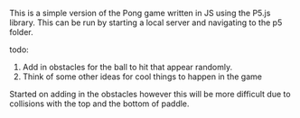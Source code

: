 This is a simple version of the Pong game written in JS using the P5.js library.
This can be run by starting a local server and navigating to the p5 folder.

todo:
1. Add in obstacles for the ball to hit that appear randomly.
2. Think of some other ideas for cool things to happen in the game

Started on adding in the obstacles however this will be more difficult due to collisions with the top and the bottom of paddle.
